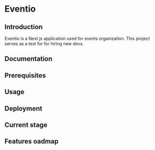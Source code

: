 # Eventio

## Introduction

Eventio is a Next.js application used for events organization. This project serves as a test for for hiring new devs.

## Documentation

## Prerequisites

## Usage

## Deployment

## Current stage

## Features oadmap
